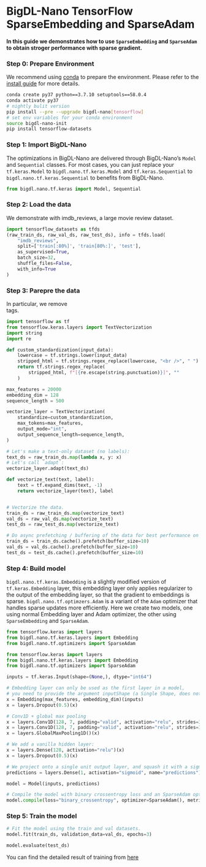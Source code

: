 # BigDL-Nano TensorFlow SparseEmbedding and SparseAdam
**In this guide we demonstrates how to use `SparseEmbedding` and `SparseAdam` to obtain stroger performance with sparse gradient.**

### **Step 0: Prepare Environment**

We recommend using [conda](https://docs.conda.io/projects/conda/en/latest/user-guide/install/) to prepare the environment. Please refer to the [install guide](../../UserGuide/python.md) for more details.

```bash
conda create py37 python==3.7.10 setuptools==58.0.4
conda activate py37
# nightly bulit version
pip install --pre --upgrade bigdl-nano[tensorflow]
# set env variables for your conda environment
source bigdl-nano-init
pip install tensorflow-datasets
```

### **Step 1: Import BigDL-Nano**
The optimizations in BigDL-Nano are delivered through BigDL-Nano’s `Model` and `Sequential` classes. For most cases, you can just replace your `tf.keras.Model` to `bigdl.nano.tf.keras.Model` and `tf.keras.Sequential` to `bigdl.nano.tf.keras.Sequential` to benefits from BigDL-Nano.
```python
from bigdl.nano.tf.keras import Model, Sequential
```

### **Step 2: Load the data**
We demonstrate with imdb_reviews, a large movie review dataset.
```python
import tensorflow_datasets as tfds
(raw_train_ds, raw_val_ds, raw_test_ds), info = tfds.load(
    "imdb_reviews",
    split=['train[:80%]', 'train[80%:]', 'test'],
    as_supervised=True,
    batch_size=32,
    shuffle_files=False,
    with_info=True
)
```

### **Step 3: Parepre the data**
In particular, we remove <br /> tags.
```python
import tensorflow as tf
from tensorflow.keras.layers import TextVectorization
import string
import re

def custom_standardization(input_data):
    lowercase = tf.strings.lower(input_data)
    stripped_html = tf.strings.regex_replace(lowercase, "<br />", " ")
    return tf.strings.regex_replace(
        stripped_html, f"[{re.escape(string.punctuation)}]", ""
    )

max_features = 20000
embedding_dim = 128
sequence_length = 500

vectorize_layer = TextVectorization(
    standardize=custom_standardization,
    max_tokens=max_features,
    output_mode="int",
    output_sequence_length=sequence_length,
)

# Let's make a text-only dataset (no labels):
text_ds = raw_train_ds.map(lambda x, y: x)
# Let's call `adapt`:
vectorize_layer.adapt(text_ds)

def vectorize_text(text, label):
    text = tf.expand_dims(text, -1)
    return vectorize_layer(text), label


# Vectorize the data.
train_ds = raw_train_ds.map(vectorize_text)
val_ds = raw_val_ds.map(vectorize_text)
test_ds = raw_test_ds.map(vectorize_text)

# Do async prefetching / buffering of the data for best performance on GPU.
train_ds = train_ds.cache().prefetch(buffer_size=10)
val_ds = val_ds.cache().prefetch(buffer_size=10)
test_ds = test_ds.cache().prefetch(buffer_size=10)
```

### **Step 4: Build model**
`bigdl.nano.tf.keras.Embedding` is a slightly modified version of `tf.keras.Embedding` layer, this embedding layer only applies regularizer to the output of the embedding layer, so that the gradient to embeddings is sparse. `bigdl.nano.tf.optimzers.Adam` is a variant of the `Adam` optimizer that handles sparse updates more efficiently. 
Here we create two models, one using normal Embedding layer and Adam optimizer, the other using `SparseEmbedding` and `SparseAdam`.
```python
from tensorflow.keras import layers
from bigdl.nano.tf.keras.layers import Embedding
from bigdl.nano.tf.optimizers import SparseAdam

from tensorflow.keras import layers
from bigdl.nano.tf.keras.layers import Embedding
from bigdl.nano.tf.optimizers import SparseAdam

inputs = tf.keras.Input(shape=(None,), dtype="int64")

# Embedding layer can only be used as the first layer in a model,
# you need to provide the argument inputShape (a Single Shape, does not include the batch dimension).
x = Embedding(max_features, embedding_dim)(inputs)
x = layers.Dropout(0.5)(x)

# Conv1D + global max pooling
x = layers.Conv1D(128, 7, padding="valid", activation="relu", strides=3)(x)
x = layers.Conv1D(128, 7, padding="valid", activation="relu", strides=3)(x)
x = layers.GlobalMaxPooling1D()(x)

# We add a vanilla hidden layer:
x = layers.Dense(128, activation="relu")(x)
x = layers.Dropout(0.5)(x)

# We project onto a single unit output layer, and squash it with a sigmoid:
predictions = layers.Dense(1, activation="sigmoid", name="predictions")(x)

model = Model(inputs, predictions)

# Compile the model with binary crossentropy loss and an SparseAdam optimizer.
model.compile(loss="binary_crossentropy", optimizer=SparseAdam(), metrics=["accuracy"])
```

### **Step 5: Train the model**
```python
# Fit the model using the train and val datasets.
model.fit(train_ds, validation_data=val_ds, epochs=3)

model.evaluate(test_ds)
```

You can find the detailed result of training from [here](https://github.com/intel-analytics/BigDL/blob/main/python/nano/notebooks/tensorflow/tutorial/tensorflow_embedding.ipynb)